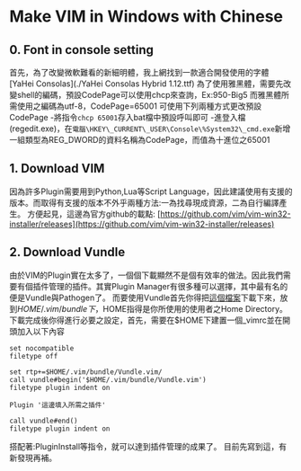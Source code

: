 # Make VIM in Windows with Chinese

## 0. Font in console setting
首先，為了改變微軟難看的新細明體，我上網找到一款適合開發使用的字體[YaHei Consolas](./YaHei Consolas Hybrid 1.12.ttf)
為了使用雅黑體，需要先改變shell的編碼，預設CodePage可以使用chcp來查詢，Ex:950-Big5
而雅黑體所需使用之編碼為utf-8，CodePage=65001
可使用下列兩種方式更改預設CodePage
-將指令`chcp 65001`存入bat檔中預設呼叫即可
-進登入檔(regedit.exe)，在`電腦\HKEY\_CURRENT\_USER\Console\%System32\_cmd.exe`新增一組類型為REG\_DWORD的資料名稱為CodePage，而值為十進位之65001

## 1. Download VIM
因為許多Plugin需要用到Python,Lua等Script Language，因此建議使用有支援的版本。而取得有支援的版本不外乎兩種方法:一為找尋現成資源，二為自行編譯產生。
方便起見，這邊為官方github的載點:
[https://github.com/vim/vim-win32-installer/releases](https://github.com/vim/vim-win32-installer/releases)

## 2. Download Vundle
由於VIM的Plugin實在太多了，一個個下載顯然不是個有效率的做法。因此我們需要有個插件管理的插件。其實Plugin Manager有很多種可以選擇，其中最有名的便是Vundle與Pathogen了。
而要使用Vundle首先你得把[這個檔案](https://github.com/VundleVim/Vundle.vim)下載下來，放到$HOME/.vim/bundle下，$HOME指得是你所使用的使用者之Home Directory。
下載完成後你得進行必要之設定，首先，需要在$HOME下建置一個\_vimrc並在開頭加入以下內容
```vim
set nocompatible
filetype off

set rtp+=$HOME/.vim/bundle/Vundle.vim/
call vundle#begin('$HOME/.vim/bundle/Vundle.vim')
filetype plugin indent on

Plugin '這邊填入所需之插件'

call vundle#end()
filetype plugin indent on 
```
搭配著:PluginInstall等指令，就可以達到插件管理的成果了。
目前先寫到這，有新發現再補。


